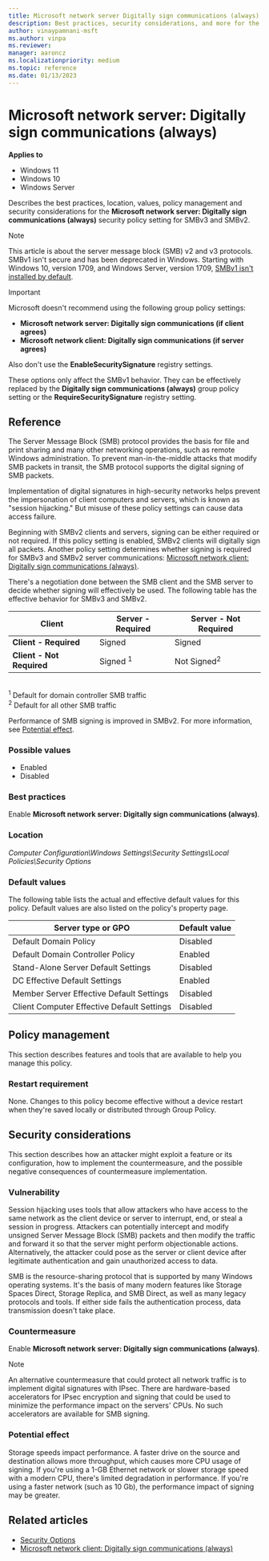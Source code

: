 ```yaml
---
title: Microsoft network server Digitally sign communications (always)
description: Best practices, security considerations, and more for the security policy setting, Microsoft network server Digitally sign communications (always).
author: vinaypamnani-msft
ms.author: vinpa
ms.reviewer:
manager: aaroncz
ms.localizationpriority: medium
ms.topic: reference
ms.date: 01/13/2023
---
```


# Microsoft network server: Digitally sign communications (always)

**Applies to**

- Windows 11
- Windows 10
- Windows Server

Describes the best practices, location, values, policy management and security considerations for the **Microsoft network server: Digitally sign communications (always)** security policy setting for SMBv3 and SMBv2.

> [!NOTE]
> This article is about the server message block (SMB) v2 and v3 protocols. SMBv1 isn't secure and has been deprecated in Windows. Starting with Windows 10, version 1709, and Windows Server, version 1709, [SMBv1 isn't installed by default](/windows-server/storage/file-server/troubleshoot/smbv1-not-installed-by-default-in-windows).

> [!IMPORTANT]
> Microsoft doesn't recommend using the following group policy settings:
>
> - **Microsoft network server: Digitally sign communications (if client agrees)**
> - **Microsoft network client: Digitally sign communications (if server agrees)**
>
> Also don't use the **EnableSecuritySignature** registry settings.
>
> These options only affect the SMBv1 behavior. They can be effectively replaced by the **Digitally sign communications (always)** group policy setting or the **RequireSecuritySignature** registry setting.

## Reference

The Server Message Block (SMB) protocol provides the basis for file and print sharing and many other networking operations, such as remote Windows administration. To prevent man-in-the-middle attacks that modify SMB packets in transit, the SMB protocol supports the digital signing of SMB packets.

Implementation of digital signatures in high-security networks helps prevent the impersonation of client computers and servers, which is known as "session hijacking." But misuse of these policy settings can cause data access failure.

Beginning with SMBv2 clients and servers, signing can be either required or not required. If this policy setting is enabled, SMBv2 clients will digitally sign all packets. Another policy setting determines whether signing is required for SMBv3 and SMBv2 server communications: [Microsoft network client: Digitally sign communications (always)](microsoft-network-client-digitally-sign-communications-always.md).

There's a negotiation done between the SMB client and the SMB server to decide whether signing will effectively be used. The following table has the effective behavior for SMBv3 and SMBv2.

| Client |  Server - Required  | Server - Not Required  |
|---------------------------|---------------------|------------------------|
|   **Client - Required**   |       Signed        |         Signed         |
| **Client - Not Required** | Signed <sup>1</sup> | Not Signed<sup>2</sup> |

</br>
<sup>1</sup> Default for domain controller SMB traffic</br>
<sup>2</sup> Default for all other SMB traffic

Performance of SMB signing is improved in SMBv2. For more information, see [Potential effect](#potential-effect).

### Possible values

- Enabled
- Disabled

### Best practices

Enable **Microsoft network server: Digitally sign communications (always)**.

### Location

*Computer Configuration\\Windows Settings\\Security Settings\\Local Policies\\Security Options*

### Default values

The following table lists the actual and effective default values for this policy. Default values are also listed on the policy's property page.

| Server type or GPO | Default value |
| - | - |
| Default Domain Policy| Disabled|
| Default Domain Controller Policy | Enabled|
| Stand-Alone Server Default Settings | Disabled|
| DC Effective Default Settings | Enabled|
| Member Server Effective Default Settings| Disabled|
| Client Computer Effective Default Settings | Disabled|

## Policy management

This section describes features and tools that are available to help you manage this policy.

### Restart requirement

None. Changes to this policy become effective without a device restart when they're saved locally or distributed through Group Policy.

## Security considerations

This section describes how an attacker might exploit a feature or its configuration, how to implement the countermeasure, and the possible negative consequences of countermeasure implementation.

### Vulnerability

Session hijacking uses tools that allow attackers who have access to the same network as the client device or server to interrupt, end, or steal a session in progress. Attackers can potentially intercept and modify unsigned Server Message Block (SMB) packets and then modify the traffic and forward it so that the server might perform objectionable actions. Alternatively, the attacker could pose as the server or client device after legitimate authentication and gain unauthorized access to data.

SMB is the resource-sharing protocol that is supported by many Windows operating systems. It's the basis of many modern features like Storage Spaces Direct, Storage Replica, and SMB Direct, as well as many legacy protocols and tools. If either side fails the authentication process, data transmission doesn't take place.

### Countermeasure

Enable **Microsoft network server: Digitally sign communications (always)**.

> [!NOTE]
> An alternative countermeasure that could protect all network traffic is to implement digital signatures with IPsec. There are hardware-based accelerators for IPsec encryption and signing that could be used to minimize the performance impact on the servers' CPUs. No such accelerators are available for SMB signing.

### Potential effect

Storage speeds impact performance. A faster drive on the source and destination allows more throughput, which causes more CPU usage of signing. If you're using a 1-GB Ethernet network or slower storage speed with a modern CPU, there's limited degradation in performance. If you're using a faster network (such as 10 Gb), the performance impact of signing may be greater.

## Related articles

- [Security Options](security-options.md)
- [Microsoft network client: Digitally sign communications (always)](microsoft-network-client-digitally-sign-communications-always.md)
